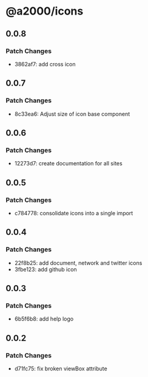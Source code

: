 # @a2000/icons

## 0.0.8

### Patch Changes

- 3862af7: add cross icon

## 0.0.7

### Patch Changes

- 8c33ea6: Adjust size of icon base component

## 0.0.6

### Patch Changes

- 12273d7: create documentation for all sites

## 0.0.5

### Patch Changes

- c784778: consolidate icons into a single import

## 0.0.4

### Patch Changes

- 22f8b25: add document, network and twitter icons
- 3fbe123: add github icon

## 0.0.3

### Patch Changes

- 6b5f6b8: add help logo

## 0.0.2

### Patch Changes

- d71fc75: fix broken viewBox attribute
